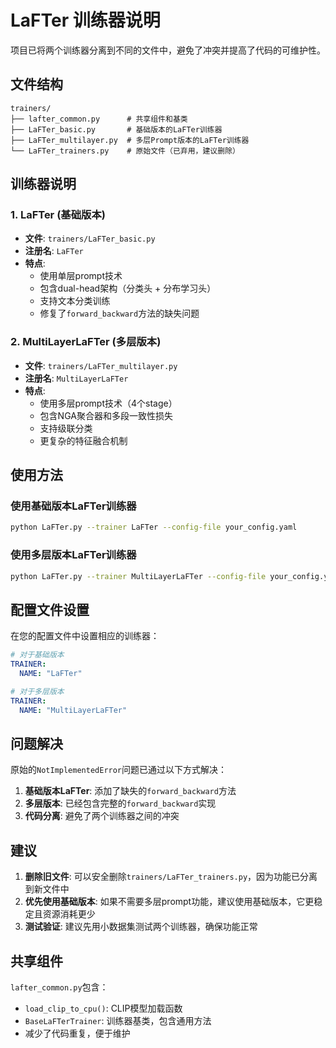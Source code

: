# LaFTer 训练器说明

项目已将两个训练器分离到不同的文件中，避免了冲突并提高了代码的可维护性。

## 文件结构

```
trainers/
├── lafter_common.py      # 共享组件和基类
├── LaFTer_basic.py       # 基础版本的LaFTer训练器 
├── LaFTer_multilayer.py  # 多层Prompt版本的LaFTer训练器
└── LaFTer_trainers.py    # 原始文件（已弃用，建议删除）
```

## 训练器说明

### 1. LaFTer (基础版本)
- **文件**: `trainers/LaFTer_basic.py`
- **注册名**: `LaFTer`
- **特点**: 
  - 使用单层prompt技术
  - 包含dual-head架构（分类头 + 分布学习头）
  - 支持文本分类训练
  - 修复了`forward_backward`方法的缺失问题

### 2. MultiLayerLaFTer (多层版本)
- **文件**: `trainers/LaFTer_multilayer.py`
- **注册名**: `MultiLayerLaFTer`
- **特点**:
  - 使用多层prompt技术（4个stage）
  - 包含NGA聚合器和多段一致性损失
  - 支持级联分类
  - 更复杂的特征融合机制

## 使用方法

### 使用基础版本LaFTer训练器
```bash
python LaFTer.py --trainer LaFTer --config-file your_config.yaml
```

### 使用多层版本LaFTer训练器
```bash
python LaFTer.py --trainer MultiLayerLaFTer --config-file your_config.yaml
```

## 配置文件设置

在您的配置文件中设置相应的训练器：

```yaml
# 对于基础版本
TRAINER:
  NAME: "LaFTer"

# 对于多层版本  
TRAINER:
  NAME: "MultiLayerLaFTer"
```

## 问题解决

原始的`NotImplementedError`问题已通过以下方式解决：

1. **基础版本LaFTer**: 添加了缺失的`forward_backward`方法
2. **多层版本**: 已经包含完整的`forward_backward`实现
3. **代码分离**: 避免了两个训练器之间的冲突

## 建议

1. **删除旧文件**: 可以安全删除`trainers/LaFTer_trainers.py`，因为功能已分离到新文件中
2. **优先使用基础版本**: 如果不需要多层prompt功能，建议使用基础版本，它更稳定且资源消耗更少
3. **测试验证**: 建议先用小数据集测试两个训练器，确保功能正常

## 共享组件

`lafter_common.py`包含：
- `load_clip_to_cpu()`: CLIP模型加载函数
- `BaseLaFTerTrainer`: 训练器基类，包含通用方法
- 减少了代码重复，便于维护